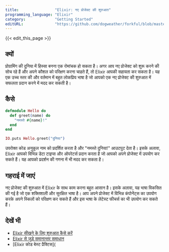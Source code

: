 ```yaml
---
title:                "Elixir: नए प्रोजेक्ट की शुरुआत"
programming_language: "Elixir"
category:             "Getting Started"
editURL:              "https://github.com/dogweather/forkful/blob/master/content/hi/elixir/starting-a-new-project.md"
---
```


{{< edit_this_page >}}

## क्यों

प्रोग्रामिंग की दुनिया में हिस्सा बनना एक रोमांचक हो सकता है। अगर आप नए प्रोजेक्ट को शुरू करने की सोच रहे हैं और अपने कौशल को परिक्षण करना चाहते हैं, तो Elixir आपकी सहायता कर सकता है। यह एक उच्च स्तर की और वर्तमान में बहुत लोकप्रिय भाषा है जो आपको एक नए प्रोजेक्ट की शुरुआत में सफलता प्रदान करने में मदद कर सकती है।

## कैसे

```Elixir
defmodule Hello do
  def greet(name) do
    "नमस्ते #{name}!"
  end
end

IO.puts Hello.greet("दुनिया")
```

उपरोक्त कोड अनुकूल नाम को प्रदर्शित करता है और "नमस्ते दुनिया!" आउटपुट देता है। इसके अलावा, Elixir आपको विभिन्न डेटा टाइप्स और ऑपरेटर्स प्रदान करता है जो आपको अपने प्रोजेक्ट में उपयोग कर सकते हैं। यह आपको प्रदर्शन की गणना में भी मदद कर सकता है।

## गहराई में जाएं

नए प्रोजेक्ट की शुरुआत में Elixir के साथ काम करना बहुत आसान है। इसके अलावा, यह भाषा विकसित की गई है जो एक शक्तिशाली और सुरक्षित भाषा है। आप अपने प्रोजेक्ट में विभिन्न कंपोनेंट्स का उपयोग करके अपने स्किलों को परिक्षण कर सकते हैं और इस भाषा के लेटेस्ट फीचर्स का भी उपयोग कर सकते हैं।

## देखें भी

- [Elixir सीखने के लिए शुरुआत कैसे करें](https://elixir-lang.org/getting-started/introduction.html)
- [Elixir से जुड़े समानान्तर समाधान](https://elixirforum.com/)
- [Elixir कोड बेस्ट प्रैक्टिस](